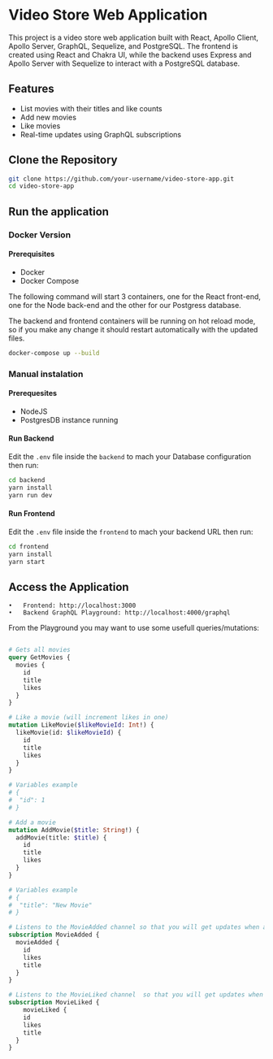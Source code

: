# Video Store Web Application

This project is a video store web application built with React, Apollo Client, Apollo Server, GraphQL, Sequelize, and PostgreSQL. The frontend is created using React and Chakra UI, while the backend uses Express and Apollo Server with Sequelize to interact with a PostgreSQL database.

## Features

- List movies with their titles and like counts
- Add new movies
- Like movies
- Real-time updates using GraphQL subscriptions


## Clone the Repository

```bash
git clone https://github.com/your-username/video-store-app.git
cd video-store-app
```

## Run the application

### Docker Version

#### Prerequisites

- Docker
- Docker Compose

The following command will start 3 containers, one for the React front-end, one for the Node back-end and the other for our Postgress database.

The backend and frontend containers will be running on hot reload mode, so if you make any change it should restart automatically with the updated files.

```bash
docker-compose up --build
```

### Manual instalation

#### Prerequesites
- NodeJS 
- PostgresDB instance running

#### Run Backend

Edit the `.env` file inside the `backend` to mach your Database configuration then run:

```bash
cd backend
yarn install
yarn run dev
```

#### Run Frontend

Edit the `.env` file inside the `frontend` to mach your backend URL then run:

```bash
cd frontend
yarn install
yarn start
```

## Access the Application

	•	Frontend: http://localhost:3000
	•	Backend GraphQL Playground: http://localhost:4000/graphql

From the Playground you may want to use some usefull queries/mutations:


```graphql

# Gets all movies
query GetMovies {
  movies {
    id
    title
    likes
  }
}

# Like a movie (will increment likes in one)
mutation LikeMovie($likeMovieId: Int!) {
  likeMovie(id: $likeMovieId) {
    id
    title
    likes
  }
}

# Variables example
# {
#  "id": 1
# }

# Add a movie
mutation AddMovie($title: String!) {
  addMovie(title: $title) {
    id
    title
    likes
  }
}

# Variables example
# {
#  "title": "New Movie"
# }

# Listens to the MovieAdded channel so that you will get updates when a new Movie is added
subscription MovieAdded {
  movieAdded {
    id
    likes
    title
  }
}

# Listens to the MovieLiked channel  so that you will get updates when a Movie is liked
subscription MovieLiked {
    movieLiked {
    id
    likes
    title
  }
}
```